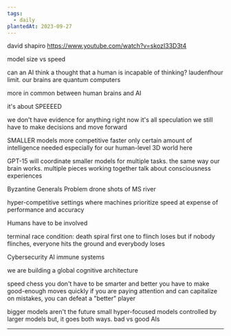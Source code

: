 ```yaml
---
tags:
  - daily
plantedAt: 2023-09-27
---
```

david shapiro
https://www.youtube.com/watch?v=skozI33D3t4

model size vs speed

can an AI think a thought that a human is incapable of thinking?
	laudenfhour limit.
	our brains are quantum computers

more in common between human brains and AI

it's about SPEEEED


we don't have evidence for anything right now
it's all speculation
we still have to make decisions and move forward

SMALLER models more competitive
	faster
	only certain amount of intelligence needed
		especially for our human-level 3D world here

GPT-15 will coordinate smaller models for multiple tasks.
	the same way our brain works. multiple pieces working together
	talk about consciousness experiences

Byzantine Generals Problem
	drone shots of MS river

hyper-competitive settings where machines prioritize speed at expense of performance and accuracy

Humans have to be involved

terminal race condition: death spiral
	first one to flinch loses
	but if nobody flinches, everyone hits the ground and everybody loses

Cybersecurity
	AI immune systems

we are building a global cognitive architecture

speed chess
	you don't have to be smarter and better
	you have to make good-enough moves quickly
	if you are paying attention and can capitalize on mistakes, you can defeat a "better" player

bigger models aren't the future
	small hyper-focused models controlled by larger models
	but, it goes both ways. bad vs good AIs



---

